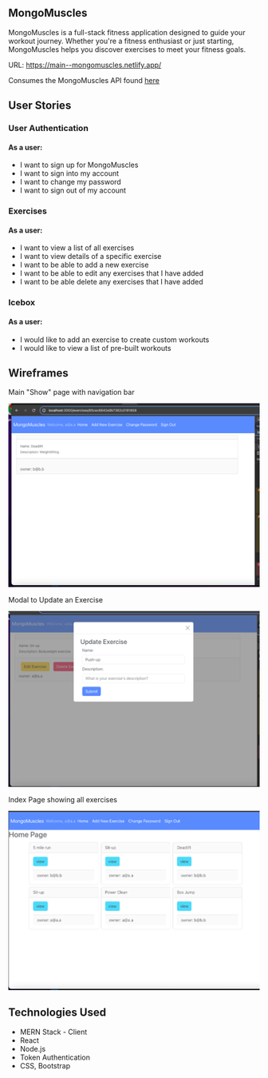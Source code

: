 ## MongoMuscles 
MongoMuscles is a full-stack fitness application designed to guide your workout journey. Whether you're a fitness enthusiast or just starting, MongoMuscles helps you discover exercises to meet your fitness goals.

URL: https://main--mongomuscles.netlify.app/

Consumes the MongoMuscles API found [here](https://github.com/Jbuckley3/MongoMusclesAPI)

## User Stories

### User Authentication

#### As a user:

- I want to sign up for MongoMuscles
- I want to sign into my account 
- I want to change my password
- I want to sign out of my account


### Exercises

#### As a user:

- I want to view a list of all exercises 
- I want to view details of a specific exercise 
- I want to be able to add a new exercise
- I want to be able to edit any exercises that I have added
- I want to be able delete any exercises that I have added


### Icebox

#### As a user:
- I would like to add an exercise to create custom workouts
- I would like to view a list of pre-built workouts 

## Wireframes

Main "Show" page with navigation bar 

![Main Show Page](public/showPage.png)

Modal to Update an Exercise

![Modal for Update](public/updateExercise.png)


Index Page showing all exercises

![Index Page](public/indexPage.png)



## Technologies Used

- MERN Stack - Client 
- React
- Node.js
- Token Authentication
- CSS, Bootstrap
